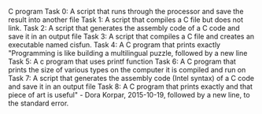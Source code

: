 C program
Task 0: A script that runs through the processor and save the result into another file
Task 1: A script that compiles a C file but does not link.
Task 2: A script that generates the assembly code of a C code and save it in an output file
Task 3: A script that compiles a C file and creates an executable named cisfun.
Task 4: A C program that prints exactly "Programming is like building a multilingual puzzle, followed by a new line
Task 5: A c program that uses printf function
Task 6: A  C program that prints the size of various types on the computer it is compiled and run on
Task 7: A script that generates the assembly code (Intel syntax) of a C code and save it in an output file
Task 8: A  C program that prints exactly and that piece of art is useful" - Dora Korpar, 2015-10-19, followed by a new line, to the standard error.
 
